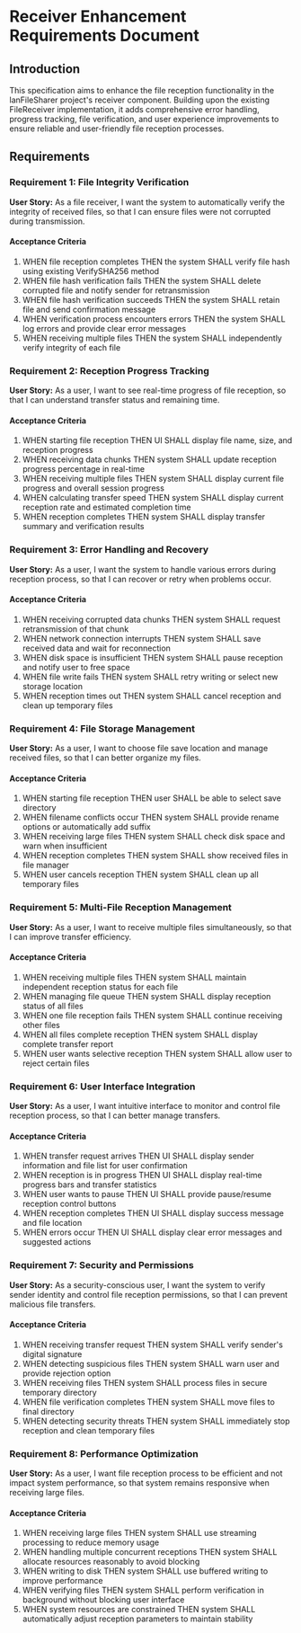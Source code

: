 # Receiver Enhancement Requirements Document

## Introduction

This specification aims to enhance the file reception functionality in the lanFileSharer project's receiver component. Building upon the existing FileReceiver implementation, it adds comprehensive error handling, progress tracking, file verification, and user experience improvements to ensure reliable and user-friendly file reception processes.

## Requirements

### Requirement 1: File Integrity Verification

**User Story:** As a file receiver, I want the system to automatically verify the integrity of received files, so that I can ensure files were not corrupted during transmission.

#### Acceptance Criteria

1. WHEN file reception completes THEN the system SHALL verify file hash using existing VerifySHA256 method
2. WHEN file hash verification fails THEN the system SHALL delete corrupted file and notify sender for retransmission
3. WHEN file hash verification succeeds THEN the system SHALL retain file and send confirmation message
4. WHEN verification process encounters errors THEN the system SHALL log errors and provide clear error messages
5. WHEN receiving multiple files THEN the system SHALL independently verify integrity of each file

### Requirement 2: Reception Progress Tracking

**User Story:** As a user, I want to see real-time progress of file reception, so that I can understand transfer status and remaining time.

#### Acceptance Criteria

1. WHEN starting file reception THEN UI SHALL display file name, size, and reception progress
2. WHEN receiving data chunks THEN system SHALL update reception progress percentage in real-time
3. WHEN receiving multiple files THEN system SHALL display current file progress and overall session progress
4. WHEN calculating transfer speed THEN system SHALL display current reception rate and estimated completion time
5. WHEN reception completes THEN system SHALL display transfer summary and verification results

### Requirement 3: Error Handling and Recovery

**User Story:** As a user, I want the system to handle various errors during reception process, so that I can recover or retry when problems occur.

#### Acceptance Criteria

1. WHEN receiving corrupted data chunks THEN system SHALL request retransmission of that chunk
2. WHEN network connection interrupts THEN system SHALL save received data and wait for reconnection
3. WHEN disk space is insufficient THEN system SHALL pause reception and notify user to free space
4. WHEN file write fails THEN system SHALL retry writing or select new storage location
5. WHEN reception times out THEN system SHALL cancel reception and clean up temporary files

### Requirement 4: File Storage Management

**User Story:** As a user, I want to choose file save location and manage received files, so that I can better organize my files.

#### Acceptance Criteria

1. WHEN starting file reception THEN user SHALL be able to select save directory
2. WHEN filename conflicts occur THEN system SHALL provide rename options or automatically add suffix
3. WHEN receiving large files THEN system SHALL check disk space and warn when insufficient
4. WHEN reception completes THEN system SHALL show received files in file manager
5. WHEN user cancels reception THEN system SHALL clean up all temporary files

### Requirement 5: Multi-File Reception Management

**User Story:** As a user, I want to receive multiple files simultaneously, so that I can improve transfer efficiency.

#### Acceptance Criteria

1. WHEN receiving multiple files THEN system SHALL maintain independent reception status for each file
2. WHEN managing file queue THEN system SHALL display reception status of all files
3. WHEN one file reception fails THEN system SHALL continue receiving other files
4. WHEN all files complete reception THEN system SHALL display complete transfer report
5. WHEN user wants selective reception THEN system SHALL allow user to reject certain files

### Requirement 6: User Interface Integration

**User Story:** As a user, I want intuitive interface to monitor and control file reception process, so that I can better manage transfers.

#### Acceptance Criteria

1. WHEN transfer request arrives THEN UI SHALL display sender information and file list for user confirmation
2. WHEN reception is in progress THEN UI SHALL display real-time progress bars and transfer statistics
3. WHEN user wants to pause THEN UI SHALL provide pause/resume reception control buttons
4. WHEN reception completes THEN UI SHALL display success message and file location
5. WHEN errors occur THEN UI SHALL display clear error messages and suggested actions

### Requirement 7: Security and Permissions

**User Story:** As a security-conscious user, I want the system to verify sender identity and control file reception permissions, so that I can prevent malicious file transfers.

#### Acceptance Criteria

1. WHEN receiving transfer request THEN system SHALL verify sender's digital signature
2. WHEN detecting suspicious files THEN system SHALL warn user and provide rejection option
3. WHEN receiving files THEN system SHALL process files in secure temporary directory
4. WHEN file verification completes THEN system SHALL move files to final directory
5. WHEN detecting security threats THEN system SHALL immediately stop reception and clean temporary files

### Requirement 8: Performance Optimization

**User Story:** As a user, I want file reception process to be efficient and not impact system performance, so that system remains responsive when receiving large files.

#### Acceptance Criteria

1. WHEN receiving large files THEN system SHALL use streaming processing to reduce memory usage
2. WHEN handling multiple concurrent receptions THEN system SHALL allocate resources reasonably to avoid blocking
3. WHEN writing to disk THEN system SHALL use buffered writing to improve performance
4. WHEN verifying files THEN system SHALL perform verification in background without blocking user interface
5. WHEN system resources are constrained THEN system SHALL automatically adjust reception parameters to maintain stability
